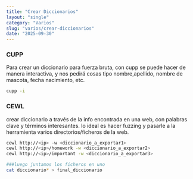 ```yaml
---
title: "Crear Diccionarios"
layout: "single"
category: "Varios"
slug: "varios/crear-diccionarios"
date: "2025-09-30"
---
```


### CUPP
Para crear un diccionario para fuerza bruta, con cupp se puede hacer de manera interactiva, y nos pedirá cosas tipo nombre,apellido, nombre de mascota, fecha nacimiento, etc.
```bash
cupp -i
```

### CEWL
crear diccionario a través de la info encontrada en una web, con palabras clave y términos interesantes. lo ideal es hacer fuzzing y pasarle a la herramienta varios directorios/ficheros de la web.
```bash
cewl http://<ip> -w <diccionario_a_exportar1>
cewl http://<ip>/homework -w <diccionario_a_exportar2>
cewl http://<ip>/important -w <diccionario_a_exportar3>

###luego juntamos los ficheros en uno
cat diccionario* > final_diccionario
```